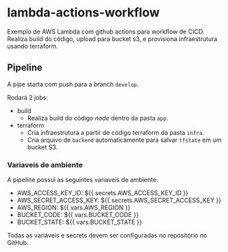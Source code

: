 # lambda-actions-workflow
Exemplo de AWS Lambda com github actions para workflow de CICD.
Realiza build do código, upload para bucket s3, e provisiona infraestrutura usando terraform.

## Pipeline

A pipe starta com push para a branch `develop`.

Rodará 2 jobs:
- build
     - Realiza build do código *node* dentro da pasta `app`.
- terraform
    - Cria infraestrutura a partir de código terraform da pasta `infra`.
    - Cria arquivo de `backend` automaticamente para salvar `tfstate` em um bucket S3.

### Variaveis de ambiente

A pipeline possui as seguintes variaveis de ambiente:

-  AWS_ACCESS_KEY_ID: ${{ secrets.AWS_ACCESS_KEY_ID }}
-  AWS_SECRET_ACCESS_KEY: ${{ secrets.AWS_SECRET_ACCESS_KEY }}
-  AWS_REGION: ${{ vars.AWS_REGION }}
-  BUCKET_CODE: ${{ vars.BUCKET_CODE }}
-  BUCKET_STATE: ${{ vars.BUCKET_STATE }}

Todas as variáveis e secrets devem ser configuradas no repositório no GitHub.